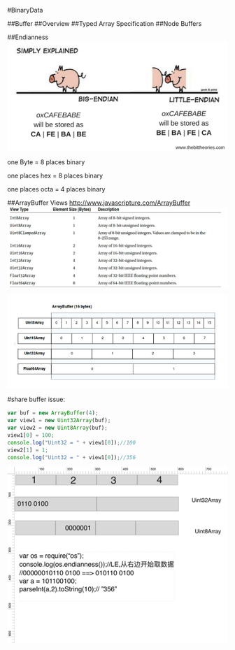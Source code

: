 #BinaryData


##Buffer
##Overview
##Typed Array Specification
##Node Buffers

##Endianness
![](endian.png)

one Byte = 8 places binary

one places hex = 8 places binary 

one places octa = 4 places binary

##ArrayBuffer Views
http://www.javascripture.com/ArrayBuffer
![](arraybufferviews.png)
 
![](bufferviews.png)

#share buffer issue:
```js
var buf = new ArrayBuffer(4);
var view1 = new Uint32Array(buf);
var view2 = new Uint8Array(buf);
view1[0] = 100;
console.log("Uint32 = " + view1[0]);//100
view2[1] = 1;
console.log("Uint32 = " + view1[0]);//356

```

![](buffershare.png)


















